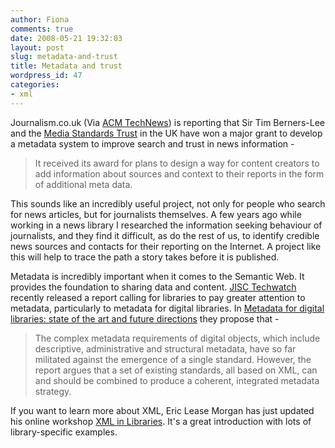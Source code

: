 ```yaml
---
author: Fiona
comments: true
date: 2008-05-21 19:32:03
layout: post
slug: metadata-and-trust
title: Metadata and trust
wordpress_id: 47
categories:
- xml
---
```


Journalism.co.uk (Via [ACM TechNews](http://technews.acm.org)) is reporting that Sir Tim Berners-Lee and the [Media Standards Trust](http://www.mediastandardstrust.org/home.aspx)  in the UK have won a major grant to develop a metadata system to improve search and trust in news information -


> It received its award for plans to design a way for content creators to add  information about sources and context to their reports in the form of additional  meta data.


This sounds like an incredibly useful project, not only for people who search for news articles, but for journalists themselves. A few years ago while working in a news library I researched the information seeking behaviour of journalists, and they find it difficult, as do the rest of us, to identify credible news sources and contacts for their reporting on the Internet. A project like this will help to trace the path a story takes before it is published.

Metadata is incredibly important when it comes to the Semantic Web. It provides the foundation to sharing data and content. [JISC Techwatch](http://www.jisc.ac.uk/Home/news/stories/2008/05/techwatch.aspx) recently released a report calling for libraries to pay greater attention to metadata, particularly to metadata for digital libraries. In [Metadata for digital libraries: state of the art and future directions](http://www.jisc.ac.uk/whatwedo/services/services_techwatch/techwatch/Techwatch_ic_reports2008_published.aspx) they propose that -


> The complex metadata requirements of digital objects, which include descriptive,  administrative and structural metadata, have so far militated against the  emergence of a single standard. However, the report argues that a set of  existing standards, all based on XML, can and should be combined to produce a  coherent, integrated metadata strategy.


If you want to learn more about XML, Eric Lease Morgan has just updated his online workshop [XML in Libraries](http://infomotions.com/musings/xml-in-libraries/). It's a great introduction with lots of library-specific examples.
